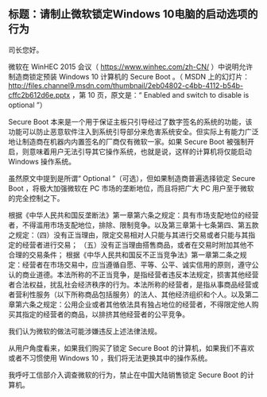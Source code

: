标题：请制止微软锁定Windows 10电脑的启动选项的行为
---------------------------------------------------

司长您好。

微软在 WinHEC 2015 会议（ https://www.winhec.com/zh-CN/ ）中说明允许制造商锁定预装 Windows 10 计算机的 Secure Boot 。（ MSDN 上的幻灯片： http://files.channel9.msdn.com/thumbnail/2eb04802-c4bb-4112-b54b-cffc2b612d6e.pptx ，第 10 页，原文是：“ Enabled and switch to disable is optional ”）

Secure Boot 本来是一个用于保证主板只引导经过了数字签名的系统的功能，该功能可以防止恶意软件注入到系统引导部分来危害系统安全。但实际上有能力广泛地让制造商在机器内内置签名的厂商仅有微软一家。如果 Secure Boot 被强制开启，则意味着用户无法引导其它操作系统，也就是说，这样的计算机将仅能启动 Windows 操作系统。

虽然原文中提到是所谓“ Optional ”（可选），但如果制造商普遍选择锁定 Secure Boot ，将极大加强微软在 PC 市场的垄断地位，而且将把广大 PC 用户至于微软的完全控制之下。

根据《中华人民共和国反垄断法》第一章第六条之规定：具有市场支配地位的经营者，不得滥用市场支配地位，排除、限制竞争。以及第三章第十七条第四、第五款之规定：（四）没有正当理由，限定交易相对人只能与其进行交易或者只能与其指定的经营者进行交易；
（五）没有正当理由搭售商品，或者在交易时附加其他不合理的交易条件；
根据《中华人民共和国反不正当竞争法》第一章第二条之规定：经营者在市场交易中，应当遵循自愿、平等、公平、诚实信用的原则，遵守公认的商业道德。本法所称的不正当竞争，是指经营者违反本法规定，损害其他经营者合法权益，扰乱社会经济秩序的行为。本法所称的经营者，是指从事商品经营或者营利性服务（以下所称商品包括服务）的法人、其他经济组织和个人。以及第二章第六条之规定：公用企业或者其他依法具有独占地位的经营者，不得限定他人购买其指定的经营者的商品，以排挤其他经营者的公平竞争。

我们认为微软的做法可能涉嫌违反上述法律法规。

从用户角度看来，如果我们购买了锁定 Secure Boot 的计算机，如果我们不喜欢或者不习惯使用 Windows 10 ，我们将无法更换其中的操作系统。

我呼吁工信部介入调查微软的行为，禁止在中国大陆销售锁定 Secure Boot 的计算机。
